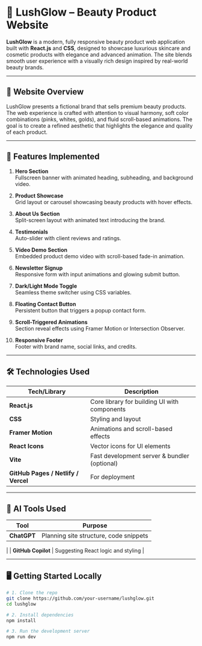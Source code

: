 # 💄 LushGlow – Beauty Product Website

**LushGlow** is a modern, fully responsive beauty product web application built with **React.js** and **CSS**, designed to showcase luxurious skincare and cosmetic products with elegance and advanced animation. The site blends smooth user experience with a visually rich design inspired by real-world beauty brands.

---

## 🌟 Website Overview

LushGlow presents a fictional brand that sells premium beauty products. The web experience is crafted with attention to visual harmony, soft color combinations (pinks, whites, golds), and fluid scroll-based animations. The goal is to create a refined aesthetic that highlights the elegance and quality of each product.

---

## 🧩 Features Implemented

1. **Hero Section**  
   Fullscreen banner with animated heading, subheading, and background video.

2. **Product Showcase**  
   Grid layout or carousel showcasing beauty products with hover effects.

3. **About Us Section**  
   Split-screen layout with animated text introducing the brand.

4. **Testimonials**  
   Auto-slider with client reviews and ratings.

5. **Video Demo Section**  
   Embedded product demo video with scroll-based fade-in animation.

6. **Newsletter Signup**  
   Responsive form with input animations and glowing submit button.

7. **Dark/Light Mode Toggle**  
   Seamless theme switcher using CSS variables.

8. **Floating Contact Button**  
   Persistent button that triggers a popup contact form.

9. **Scroll-Triggered Animations**  
   Section reveal effects using Framer Motion or Intersection Observer.

10. **Responsive Footer**  
    Footer with brand name, social links, and credits.

---

## 🛠️ Technologies Used

| Tech/Library     | Description                                       |
|------------------|---------------------------------------------------|
| **React.js**     | Core library for building UI with components      |
| **CSS**          | Styling and layout                                |
| **Framer Motion**| Animations and scroll-based effects               |
| **React Icons**  | Vector icons for UI elements                      |
| **Vite**         | Fast development server & bundler (optional)      |
| **GitHub Pages / Netlify / Vercel** | For deployment                |

---

## 🤖 AI Tools Used

| Tool           | Purpose                                |
|----------------|----------------------------------------|
| **ChatGPT**    | Planning site structure, code snippets |
|
| **GitHub Copilot** | Suggesting React logic and styling |

---

## 🖥️ Getting Started Locally

```bash
# 1. Clone the repo
git clone https://github.com/your-username/lushglow.git
cd lushglow

# 2. Install dependencies
npm install

# 3. Run the development server
npm run dev
